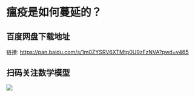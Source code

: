 # 瘟疫是如何蔓延的？

## 百度网盘下载地址

链接: https://pan.baidu.com/s/1m0ZYSRV6XTMtp0U9zFzNVA?pwd=v465 

## 扫码关注数学模型
![](https://avatars3.githubusercontent.com/u/56642120?s=200&v=4)
